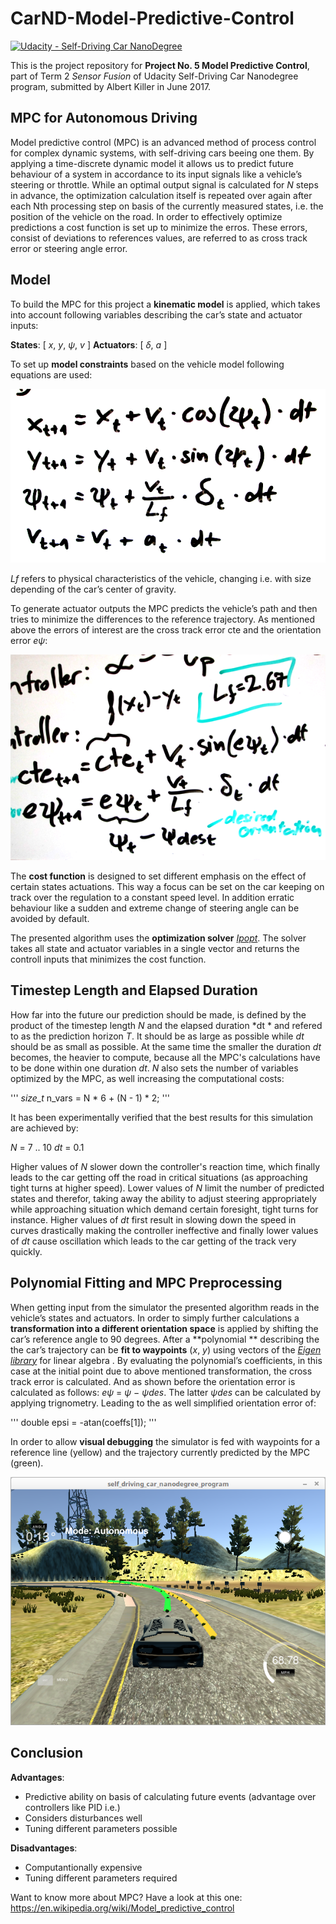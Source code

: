# CarND-Model-Predictive-Control
[![Udacity - Self-Driving Car NanoDegree](https://s3.amazonaws.com/udacity-sdc/github/shield-carnd.svg)](http://www.udacity.com/drive)

This is the project repository for **Project No. 5 Model Predictive Control**, part of Term 2 _Sensor Fusion_ of Udacity Self-Driving Car Nanodegree program, submitted by Albert Killer in June 2017. 


## MPC for Autonomous Driving

Model predictive control (MPC) is an advanced method of process control for complex dynamic systems, with self-driving cars beeing one them. By applying a time-discrete dynamic model it allows us to predict future behaviour of a system in accordance to its input signals like a vehicle’s steering or throttle. While an optimal output signal is calculated for *N* steps in advance, the optimization calculation itself is repeated over again after each Nth processing step on basis of the currently measured states, i.e. the position of the vehicle on the road. In order to effectively optimize predictions a cost function is set up to minimize the erros. These errors, consist of deviations to references values, are referred to as cross track error or steering angle error. 


## Model

To build the MPC for this project a **kinematic model** is applied, which takes into account following variables describing the car’s state and actuator inputs: 

**States**: [ *x*, *y*, *ψ*, *v* ] 
**Actuators**: [ *δ*, *a* ] 

To set up **model constraints** based on the vehicle model following equations are used: 

![Model constraints](eq-1.png?raw=true "Model constraints")

*Lf* refers to physical characteristics of the vehicle, changing i.e. with size depending of the car’s center of gravity. 

To generate actuator outputs the MPC predicts the vehicle’s path and then tries to minimize the differences to the reference trajectory. As mentioned above the errors of interest are the cross track error cte and the orientation error *eψ*: 

![Errors](eq-2.png?raw=true "Errors")

The **cost function** is designed to set different emphasis on the effect of certain states actuations. This  way a focus can be set on the car keeping on track over the regulation to a constant speed level. In addition erratic behaviour like a sudden and extreme change of steering angle can be avoided by default.

The presented algorithm uses the **optimization solver** *[Ipopt](https://projects.coin-or.org/Ipopt)*. The solver takes all state and actuator variables in a single vector and returns the controll inputs that minimizes the cost function. 


## Timestep Length and Elapsed Duration 

How far into the future our prediction should be made, is defined by the product of the timestep length *N* and the elapsed duration *dt * and refered to as the prediction horizon *T*. It should be as large as possible while *dt* should be as small as possible.  At the same time the smaller the duration *dt* becomes, the heavier to compute, because all the MPC's calculations have to be done within one duration *dt*. *N* also sets the number of variables optimized by the MPC, as well increasing the computational costs:

'''
*size_t* n_vars = N * 6 + (N - 1) * 2;
'''

It has been experimentally verified that the best results for this simulation are achieved by:

*N* = 7 .. 10
*dt* = 0.1

Higher values of *N* slower down the controller's reaction time, which finally leads to the car getting off the road in critical situations (as approaching tight turns at higher speed). Lower values of *N* limit the number of predicted states and therefor, taking away the ability to adjust steering appropriately while approaching situation which demand certain foresight, tight turns for instance. 
Higher values of *dt* first result in slowing down the speed in curves drastically making the controller ineffective and finally lower values of *dt* cause oscillation which leads to the car getting of the track very quickly.



## Polynomial Fitting and MPC Preprocessing

When getting input from the simulator the presented algorithm reads in the vehicle’s states and actuators. In order to simply further calculations a **transformation into a different orientation space** is applied by shifting the car’s reference angle to 90 degrees. After a **polynomial ** describing the the car’s trajectory can be **fit to waypoints** (*x*, *y*) using vectors of the *[Eigen library](http://eigen.tuxfamily.org/index.php?title=Main_Page)* for linear algebra . By evaluating the polynomial’s coefficients, in this case at the initial point due to above mentioned transformation, the cross track error is calculated. And as shown before the orientation error is calculated as follows: *eψ* = *ψ* − *ψdes*. The latter *ψdes* can be calculated by applying trignometry. Leading to the as well simplified orientation error of: 

'''
double epsi = -atan(coeffs[1]);
'''

In order to allow **visual debugging** the simulator is fed with waypoints for a reference line (yellow) and the trajectory currently predicted by the MPC (green).



![Screenshot of simulation result](Screenshot%20from%202017-06-19%2021-37-11.png?raw=true "Screenshot of simulation result")


## Conclusion

**Advantages**:
* Predictive ability on basis of calculating future events (advantage over controllers like PID i.e.)
* Considers disturbances well
* Tuning different parameters possible

**Disadvantages**:
* Computantionally expensive
* Tuning different parameters required


Want to know more about MPC? Have a look at this one: https://en.wikipedia.org/wiki/Model_predictive_control
